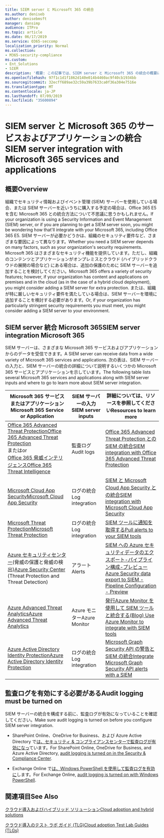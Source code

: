 ```yaml
---
title: SIEM server と Microsoft 365 の統合
ms.author: deniseb
author: denisebmsft
manager: dansimp
audience: ITPro
ms.topic: article
ms.date: 06/17/2019
ms.service: O365-seccomp
localization_priority: Normal
ms.collection:
- M365-security-compliance
ms.custom:
- Ent_Solutions
- SIEM
description: '概要: この記事では、SIEM server と Microsoft 365 の統合の概要について説明します。'
ms.openlocfilehash: 97f1c1d1f1862d140e014b4460ac9f40cb1934bb
ms.sourcegitcommit: 32ecff689ae32c59a39b7633ca0f36a304e7516e
ms.translationtype: MT
ms.contentlocale: ja-JP
ms.lasthandoff: 07/09/2019
ms.locfileid: "35600894"
---
```

# <a name="siem-server-integration-with-microsoft-365-services-and-applications"></a><span data-ttu-id="07a0b-103">SIEM server と Microsoft 365 のサービスおよびアプリケーションの統合</span><span class="sxs-lookup"><span data-stu-id="07a0b-103">SIEM server integration with Microsoft 365 services and applications</span></span>

## <a name="overview"></a><span data-ttu-id="07a0b-104">概要</span><span class="sxs-lookup"><span data-stu-id="07a0b-104">Overview</span></span>

<span data-ttu-id="07a0b-105">組織でセキュリティ情報およびイベント管理 (SIEM) サーバーを使用している場合、または SIEM サーバーを近いうちに購入する予定の場合は、Office 365 E5 を含む Microsoft 365 との統合方法について不思議に思うかもしれません。</span><span class="sxs-lookup"><span data-stu-id="07a0b-105">If your organization is using a Security Information and Event Management (SIEM) server, or if you are planning to get a SIEM server soon, you might be wondering how that'll integrate with your Microsoft 365, including Office 365 E5.</span></span> <span data-ttu-id="07a0b-106">SIEM サーバーが必要かどうかは、組織のセキュリティ要件など、さまざまな要因によって異なります。</span><span class="sxs-lookup"><span data-stu-id="07a0b-106">Whether you need a SIEM server depends on many factors, such as your organization's security requirements.</span></span> <span data-ttu-id="07a0b-107">Microsoft 365 はさまざまなセキュリティ機能を提供しています。ただし、組織のコンテンツとアプリケーションがオンプレミスとクラウド (ハイブリッドクラウドの展開の場合など) にある場合は、追加の保護のために SIEM サーバーを追加することを検討してください。</span><span class="sxs-lookup"><span data-stu-id="07a0b-107">Microsoft 365 offers a variety of security features; however, if your organization has content and applications on premises and in the cloud (as in the case of a hybrid cloud deployment), you might consider adding a SIEM server for extra protection.</span></span> <span data-ttu-id="07a0b-108">または、組織が特に厳しいセキュリティ要件を満たしている場合は、SIEM サーバーを環境に追加することを検討する必要があります。</span><span class="sxs-lookup"><span data-stu-id="07a0b-108">Or, if your organization has particularly stringent security requirements you must meet, you might consider adding a SIEM server to your environment.</span></span>

## <a name="siem-server-integration-microsoft-365"></a><span data-ttu-id="07a0b-109">SIEM server 統合 Microsoft 365</span><span class="sxs-lookup"><span data-stu-id="07a0b-109">SIEM server integration Microsoft 365</span></span>

<span data-ttu-id="07a0b-110">SIEM サーバーは、さまざまな Microsoft 365 サービスおよびアプリケーションからのデータを受信できます。</span><span class="sxs-lookup"><span data-stu-id="07a0b-110">A SIEM server can receive data from a wide variety of Microsoft 365 services and applications.</span></span> <span data-ttu-id="07a0b-111">次の表は、SIEM サーバーの入力と、SIEM サーバーの統合の詳細について説明するいくつかの Microsoft 365 サービスとアプリケーションを示しています。</span><span class="sxs-lookup"><span data-stu-id="07a0b-111">The following table lists several Microsoft 365 services and applications along with SIEM server inputs and where to go to learn more about SIEM server integration.</span></span> 

| <span data-ttu-id="07a0b-112">Microsoft 365 サービスまたはアプリケーション</span><span class="sxs-lookup"><span data-stu-id="07a0b-112">Microsoft 365 Service or Application</span></span> | <span data-ttu-id="07a0b-113">SIEM サーバーの入力</span><span class="sxs-lookup"><span data-stu-id="07a0b-113">SIEM server inputs</span></span> | <span data-ttu-id="07a0b-114">詳細については、リソースを参照してください</span><span class="sxs-lookup"><span data-stu-id="07a0b-114">Resources to learn more</span></span> |
| --- | --- | --- |
| [<span data-ttu-id="07a0b-115">Office 365 Advanced Threat Protection</span><span class="sxs-lookup"><span data-stu-id="07a0b-115">Office 365 Advanced Threat Protection</span></span>](office-365-atp.md) <br/><span data-ttu-id="07a0b-116">または</span><span class="sxs-lookup"><span data-stu-id="07a0b-116">or</span></span><br/>[<span data-ttu-id="07a0b-117">Office 365 脅威インテリジェンス</span><span class="sxs-lookup"><span data-stu-id="07a0b-117">Office 365 Threat Intelligence</span></span>](office-365-ti.md) | <span data-ttu-id="07a0b-118">監査ログ</span><span class="sxs-lookup"><span data-stu-id="07a0b-118">Audit logs</span></span> | [<span data-ttu-id="07a0b-119">Office 365 Advanced Threat Protection との SIEM の統合</span><span class="sxs-lookup"><span data-stu-id="07a0b-119">SIEM integration with Office 365 Advanced Threat Protection</span></span>](siem-integration-with-office-365-ti.md) |
| [<span data-ttu-id="07a0b-120">Microsoft Cloud App Security</span><span class="sxs-lookup"><span data-stu-id="07a0b-120">Microsoft Cloud App Security</span></span>](https://docs.microsoft.com/cloud-app-security/what-is-cloud-app-security) | <span data-ttu-id="07a0b-121">ログの統合</span><span class="sxs-lookup"><span data-stu-id="07a0b-121">Log integration</span></span> | [<span data-ttu-id="07a0b-122">SIEM と Microsoft Cloud App Security との統合</span><span class="sxs-lookup"><span data-stu-id="07a0b-122">SIEM integration with Microsoft Cloud App Security</span></span>](https://docs.microsoft.com/cloud-app-security/siem) |
| [<span data-ttu-id="07a0b-123">Microsoft Threat Protection</span><span class="sxs-lookup"><span data-stu-id="07a0b-123">Microsoft Threat Protection</span></span>](https://docs.microsoft.com/windows/security/threat-protection/) | <span data-ttu-id="07a0b-124">ログの統合</span><span class="sxs-lookup"><span data-stu-id="07a0b-124">Log integration</span></span> | [<span data-ttu-id="07a0b-125">SIEM ツールに通知を取得する</span><span class="sxs-lookup"><span data-stu-id="07a0b-125">Pull alerts to your SIEM tools</span></span>](https://docs.microsoft.com/windows/security/threat-protection/microsoft-defender-atp/configure-siem) |
| <span data-ttu-id="07a0b-126">[Azure セキュリティセンター](https://docs.microsoft.com/azure/security-center/security-center-intro)(脅威の保護と脅威の検出)</span><span class="sxs-lookup"><span data-stu-id="07a0b-126">[Azure Security Center](https://docs.microsoft.com/azure/security-center/security-center-intro) (Threat Protection and Threat Detection)</span></span> | <span data-ttu-id="07a0b-127">アラート</span><span class="sxs-lookup"><span data-stu-id="07a0b-127">Alerts</span></span> | [<span data-ttu-id="07a0b-128">SIEM への Azure セキュリティデータのエクスポート-パイプライン構成-プレビュー</span><span class="sxs-lookup"><span data-stu-id="07a0b-128">Azure Security data export to SIEM - Pipeline Configuration - Preview</span></span>](https://docs.microsoft.com/azure/security-center/security-center-export-data-to-siem) |
|[<span data-ttu-id="07a0b-129">Azure Advanced Threat Analytics</span><span class="sxs-lookup"><span data-stu-id="07a0b-129">Azure Advanced Threat Analytics</span></span>](https://docs.microsoft.com/azure/security/azure-threat-detection) | <span data-ttu-id="07a0b-130">Azure モニター</span><span class="sxs-lookup"><span data-stu-id="07a0b-130">Azure Monitor</span></span> | [<span data-ttu-id="07a0b-131">発行Azure Monitor を使用して SIEM ツールと統合する</span><span class="sxs-lookup"><span data-stu-id="07a0b-131">(Blog) Use Azure Monitor to integrate with SIEM tools</span></span>](https://azure.microsoft.com/blog/use-azure-monitor-to-integrate-with-siem-tools) |
|[<span data-ttu-id="07a0b-132">Azure Active Directory Identity Protection</span><span class="sxs-lookup"><span data-stu-id="07a0b-132">Azure Active Directory Identity Protection</span></span>](https://docs.microsoft.com/azure/active-directory/identity-protection/overview) |<span data-ttu-id="07a0b-133">ログの統合</span><span class="sxs-lookup"><span data-stu-id="07a0b-133">Log integration</span></span> |[<span data-ttu-id="07a0b-134">Microsoft Graph Security API の警告と SIEM の統合</span><span class="sxs-lookup"><span data-stu-id="07a0b-134">Integrate Microsoft Graph Security API alerts with a SIEM</span></span>](https://docs.microsoft.com/graph/security-siemintegration) |


## <a name="audit-logging-must-be-turned-on"></a><span data-ttu-id="07a0b-135">監査ログを有効にする必要がある</span><span class="sxs-lookup"><span data-stu-id="07a0b-135">Audit logging must be turned on</span></span>

<span data-ttu-id="07a0b-136">SIEM サーバーの統合を構成する前に、監査ログが有効になっていることを確認してください。</span><span class="sxs-lookup"><span data-stu-id="07a0b-136">Make sure audit logging is turned on before you configure SIEM server integration.</span></span> 

- <span data-ttu-id="07a0b-137">SharePoint Online、OneDrive for Business、および Azure Active Directory で[は、セキュリティ & コンプライアンスセンターで監査ログが有効になっ](https://docs.microsoft.com/office365/securitycompliance/turn-audit-log-search-on-or-off)ています。</span><span class="sxs-lookup"><span data-stu-id="07a0b-137">For SharePoint Online, OneDrive for Business, and Azure Active Directory, [audit logging is turned on in the Security & Compliance Center](https://docs.microsoft.com/office365/securitycompliance/turn-audit-log-search-on-or-off).</span></span>

- <span data-ttu-id="07a0b-138">Exchange Online で[は、Windows PowerShell を使用して監査ログを有効に](https://docs.microsoft.com/office365/securitycompliance/enable-mailbox-auditing)します。</span><span class="sxs-lookup"><span data-stu-id="07a0b-138">For Exchange Online, [audit logging is turned on with Windows PowerShell](https://docs.microsoft.com/office365/securitycompliance/enable-mailbox-auditing).</span></span>
 
## <a name="see-also"></a><span data-ttu-id="07a0b-139">関連項目</span><span class="sxs-lookup"><span data-stu-id="07a0b-139">See Also</span></span>

[<span data-ttu-id="07a0b-140">クラウド導入およびハイブリッド ソリューション</span><span class="sxs-lookup"><span data-stu-id="07a0b-140">Cloud adoption and hybrid solutions</span></span>](https://docs.microsoft.com/office365/enterprise/cloud-adoption-and-hybrid-solutions)
  
[<span data-ttu-id="07a0b-141">クラウド導入のテスト ラボ ガイド (TLG)</span><span class="sxs-lookup"><span data-stu-id="07a0b-141">Cloud adoption Test Lab Guides (TLGs)</span></span>](https://docs.microsoft.com/office365/enterprise/cloud-adoption-test-lab-guides-tlgs)


